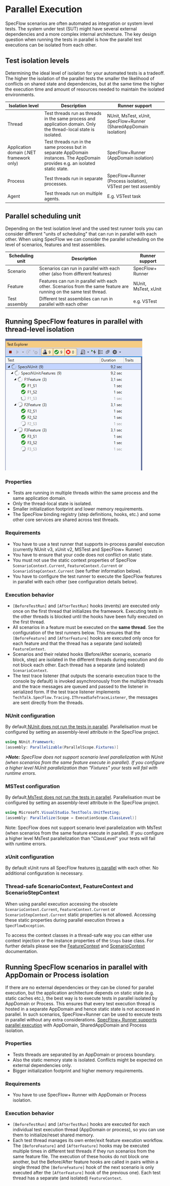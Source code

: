 # Parallel Execution

SpecFlow scenarios are often automated as integration or system level tests. The system under test (SUT) might have several external dependencies and a more complex internal architecture. The key design question when running the tests in parallel is how the parallel test executions can be isolated from each other.

## Test isolation levels

Determining the ideal level of isolation for your automated tests is a tradeoff. The higher the isolation of the parallel tests the smaller the likelihood of conflicts on shared state and dependencies, but at the same time the higher the execution time and amount of resources needed to maintain the isolated environments.

| Isolation level | Description | Runner support |
| --------------- | ----------- | -------------- |
| Thread | Test threads run as threads in the same process and application domain. Only the thread-local state is isolated. | NUnit, MsTest, xUnit, SpecFlow+Runner (SharedAppDomain isolation) |
| Application domain  (.NET framework only) | Test threads run in the same process but in separate AppDomain instances. The AppDomain provides e.g. an isolated static state. | SpecFlow+Runner (AppDomain isolation) |
| Process | Test threads run in separate processes. | SpecFlow+Runner (Process isolation), VSTest per test assembly |
| Agent | Test threads run on multiple agents. | E.g. VSTest task |

## Parallel scheduling unit

Depending on the test isolation level and the used test runner tools you can consider different "units of scheduling" that can run in parallel with each other.
When using SpecFlow we can consider the parallel scheduling on the level of scenarios, features and test assemblies.

| Scheduling unit  | Description          | Runner support       |
| ---------------- | -------------------- | -------------------- |
| Scenario         | Scenarios can run in parallel with each other (also from different features) | SpecFlow+ Runner     |
| Feature          | Features can run in parallel with each other. Scenarios from the same feature are running on the same test thread. | NUnit, MsTest, xUnit |
| Test assembly    | Different test assemblies can run in parallel with each other | e.g. VSTest |

## Running SpecFlow features in parallel with thread-level isolation

![Parallel execution of features in Test Explorer](../_static/images/parallel_execution_test_explorer.png)

### Properties

* Tests are running in multiple threads within the same process and the same application domain.
* Only the thread-local state is isolated.
* Smaller initialization footprint and lower memory requirements.
* The SpecFlow binding registry (step definitions, hooks, etc.) and some other core services are shared across test threads.

### Requirements

* You have to use a test runner that supports in-process parallel execution (currently NUnit v3, xUnit v2, MSTest and SpecFlow+ Runner)
* You have to ensure that your code does not conflict on static state.
* You must not use the static context properties of SpecFlow `ScenarioContext.Current`, `FeatureContext.Current` or `ScenarioStepContext.Current` (see further information below).
* You have to configure the test runner to execute the SpecFlow features in parallel with each other (see configuration details below).

### Execution behavior

* `[BeforeTestRun]` and `[AfterTestRun]` hooks (events) are executed only once on the first thread that initializes the framework. Executing tests in the other threads is blocked until the hooks have been fully executed on the first thread.
* All scenarios in a feature must be executed on the **same thread**. See the configuration of the test runners below. This ensures that the `[BeforeFeature]` and `[AfterFeature]` hooks are executed only once for each feature and that the thread has a separate (and isolated) `FeatureContext`.
* Scenarios and their related hooks (Before/After scenario, scenario block, step) are isolated in the different threads during execution and do not block each other. Each thread has a separate (and isolated) `ScenarioContext`.
* The test trace listener (that outputs the scenario execution trace to the console by default) is invoked asynchronously from the multiple threads and the trace messages are queued and passed to the listener in serialized form. If the test trace listener implements `TechTalk.SpecFlow.Tracing.IThreadSafeTraceListener`, the messages are sent directly from the threads.

### NUnit configuration

By default,[NUnit does not run the tests in parallel](https://docs.nunit.org/articles/nunit/writing-tests/attributes/parallelizable.html).
Parallelisation must be configured by setting an assembly-level attribute in the SpecFlow project.

```c#
using NUnit.Framework;
[assembly: Parallelizable(ParallelScope.Fixtures)]
```

***>Note:** SpecFlow does not support scenario level parallelization with NUnit (when scenarios from the same feature execute in parallel). If you configure a higher level NUnit parallelization than "Fixtures" your tests will fail with runtime errors.*

### MSTest configuration

By default,[MsTest does not run the tests in parallel](https://devblogs.microsoft.com/devops/mstest-v2-in-assembly-parallel-test-execution/).
Parallelisation must be configured by setting an assembly-level attribute in the SpecFlow project.

```c#
using Microsoft.VisualStudio.TestTools.UnitTesting;
[assembly: Parallelize(Scope = ExecutionScope.ClassLevel)]
```

Note: SpecFlow does not support scenario level parallelization with MsTest (when scenarios from the same feature execute in parallel). If you configure a higher level MsTest parallelization than "ClassLevel" your tests will fail with runtime errors.

### xUnit configuration

By default xUnit runs all SpecFlow features [in parallel](https://xunit.net/docs/running-tests-in-parallel) with each other. No additional configuration is necessary.

### Thread-safe ScenarioContext, FeatureContext and ScenarioStepContext

When using parallel execution accessing the obsolete `ScenarioContext.Current`, `FeatureContext.Current` or `ScenarioStepContext.Current` static properties is not allowed.  Accessing these static properties during parallel execution throws a `SpecFlowException`.

To access the context classes in a thread-safe way you can either use context injection or the instance properties of the `Steps` base class. For further details please see the [FeatureContext](../Bindings/FeatureContext.md) and [ScenarioContext](../Bindings/ScenarioContext.md) documentation.

## Running SpecFlow scenarios in parallel with AppDomain or Process isolation

If there are no external dependencies or they can be cloned for parallel execution, but the application architecture depends on static state (e.g. static caches etc.), the best way is to execute tests in parallel isolated by AppDomain or Process. This ensures that every test execution thread is hosted in a separate AppDomain and hence static state is not accessed in parallel. In such scenarios, SpecFlow+Runner can be used to execute tests in parallel without any extra considerations. [SpecFlow+ Runner supports parallel execution](https://specflow.org/plus/documentation/Execution/) with AppDomain, SharedAppDomain and Process isolation.

### Properties

* Tests threads are separated by an AppDomain or process boundary.
* Also the static memory state is isolated. Conflicts might be expected on external dependencies only.
* Bigger initialization footprint and higher memory requirements.

### Requirements

* You have to use SpecFlow+ Runner with AppDomain or Process isolation.

### Execution behavior

* `[BeforeTestRun]` and `[AfterTestRun]` hooks are executed for each individual test execution thread (AppDomain or process), so you can use them to initialize/reset shared memory.
* Each test thread manages its own enter/exit feature execution workflow. The `[BeforeFeature]` and `[AfterFeature]` hooks may be executed multiple times in different test threads if they run scenarios from the same feature file. The execution of these hooks do not block one another, but the Before/After feature hooks are called in pairs within a single thread (the `[BeforeFeature]` hook of the next scenario is only executed after the `[AfterFeature]` hook of the previous one). Each test thread has a separate (and isolated) `FeatureContext`.
